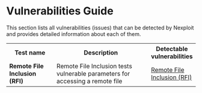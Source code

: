 # Vulnerabilities Guide

This section lists all vulnerabilities (issues) that can be detected by Nexploit and provides detailed information about each of them.

<table id="simple-table">
    <tr>
        <th width="25%"><strong>Test name</strong></th>
        <th width="50%"><strong>Description</strong></th>
        <th width="25%"><strong>Detectable vulnerabilities</strong></th>
    </tr>
    <tr>
        <td><b>Remote File Inclusion (RFI)</b></td>
        <td>Remote File Inclusion tests vulnerable parameters for accessing a remote file</td>
        <td><a href="#/guide/vulnerabilities/remote-file-inclusion.md">Remote File Inclusion (RFI)</a></td>
    </tr>
</table>